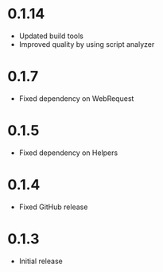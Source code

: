 # 0.1.14

- Updated build tools
- Improved quality by using script analyzer

# 0.1.7

- Fixed dependency on WebRequest

# 0.1.5

- Fixed dependency on Helpers

# 0.1.4

- Fixed GitHub release

# 0.1.3

- Initial release